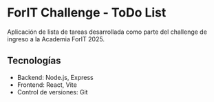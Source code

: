 # ForIT Challenge - ToDo List

Aplicación de lista de tareas desarrollada como parte del challenge de ingreso a la Academia ForIT 2025.

## Tecnologías

- Backend: Node.js, Express
- Frontend: React, Vite
- Control de versiones: Git
